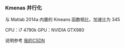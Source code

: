 ### Kmenas 并行化

与 Matlab 2014a 内置的 Kmeans 函数相比，加速比为 345

CPU：i7 4790k
GPU：NVIDIA GTX980

说明参考 [我的CSDN](http://blog.csdn.net/endlch/article/details/47072397)
